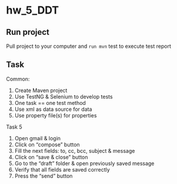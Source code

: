 # hw_5_DDT

## Run project
Pull project to your computer and 
    ```
    run mvn
    ```
 test to execute test report

## Task
Common:
1. Create Maven project
2. Use TestNG & Selenium to develop tests
3. One task == one test method
4. Use xml as data source for data
5. Use property file(s) for properties

Task 5
1. Open gmail & login 
2. Click on “compose” button
3. Fill the next fields: to, cc, bcc, subject & message
4. Click on “save & close” button
5. Go to the “draft” folder & open previously saved message
6. Verify that all fields are saved correctly
7. Press the “send” button